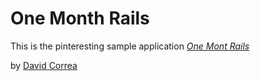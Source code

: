 # One Month Rails

This is the pinteresting sample application
[*One Mont Rails*](https://github/crro/Pininteresting)

by [David Correa](https://github/crro/)
